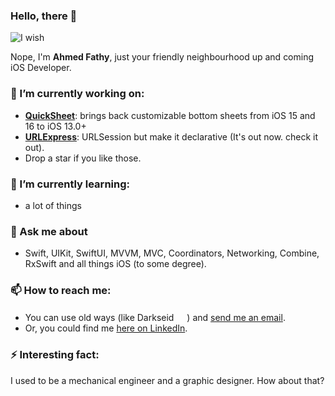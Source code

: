 ### Hello, there 👋
![I wish](https://thumbs.gfycat.com/DeterminedLateBigmouthbass-max-1mb.gif)

Nope, I'm **Ahmed Fathy**, just your friendly neighbourhood up and coming iOS Developer.

### 🔭 I’m currently working on:
- **[QuickSheet](https://github.com/ahmedfathy-m/QuickSheet)**: brings back customizable bottom sheets from iOS 15 and 16 to iOS 13.0+
- **[URLExpress](https://github.com/ahmedfathy-m/URLExpress)**: URLSession but make it declarative (It's out now. check it out).
- Drop a star if you like those.
### 🌱 I’m currently learning:
- a lot of things 
### 💬 Ask me about
- Swift, UIKit, SwiftUI, MVVM, MVC, Coordinators, Networking, Combine, RxSwift and all things iOS (to some degree).
###  📫 How to reach me:
- You can use old ways (like Darkseid <img src="https://i.pinimg.com/originals/5f/d2/08/5fd20834a238672c0d6969d776bfac12.png"  height="17">) and [send me an email](mailto:ahmedfathy.mha@gmail.com).
- Or, you could find me [here on LinkedIn](https://www.linkedin.com/in/ahmedfathy-mha/).
### ⚡ **Interesting fact**:
I used to be a mechanical engineer and a graphic designer. How about that?

